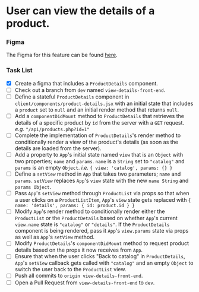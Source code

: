 # User can view the details of a product.

### Figma

The Figma for this feature can be found [here](https://www.figma.com/file/BKByCT0h5swDTLY1XHGibRRr/wicked-sales?node-id=3%3A104).

### Task List

- [x] Create a figma that includes a `ProductDetails` component.
- [ ] Check out a branch from `dev` named `view-details-front-end`.
- [ ] Define a stateful `ProductDetails` component in `client/components/product-details.jsx` with an initial state that includes a `product` set to `null` and an initial render method that returns `null`.
- [ ] Add a `componentDidMount` method to `ProductDetails` that retrieves the details of a specific product by `id` from the server with a `GET` request. _e.g._ `"/api/products.php?id=1"`
- [ ] Complete the implementation of `ProductDetails`'s render method to conditionally render a view of the product's details (as soon as the details are loaded from the server).
- [ ] Add a property to `App`'s initial state named `view` that is an `Object` with two properties; `name` and `params`. `name` is a `String` set to `"catalog"` and `params` is an empty `Object`. _i.e._ `{ view: 'catalog', params: {} }`
- [ ] Define a `setView` method in `App` that takes two parameters; `name` and `params`. `setView` replaces `App`'s `view` state with the new `name String` and `params Object`.
- [ ] Pass `App`'s `setView` method through `ProductList` via props so that when a user clicks on a `ProductListItem`, `App`'s `view` state gets replaced with `{ name: 'details', params: { id: product.id } }`
- [ ] Modify `App`'s render method to conditionally render either the `ProductList` or the `ProductDetails` based on whether `App`'s current `view.name` state is `"catalog"` or `"details"`. If the `ProductDetails` component is being rendered, pass it `App`'s `view.params` state via props as well as `App`'s `setView` method.
- [ ] Modify `ProductDetails`'s `componentDidMount` method to request product details based on the props it now receives from `App`.
- [ ] Ensure that when the user clicks "Back to catalog" in `ProductDetails`, `App`'s `setView` callback gets called with `"catalog"` and an empty `Object` to switch the user back to the `ProductList` view.
- [ ] Push all commits to `origin view-details-front-end`.
- [ ] Open a Pull Request from `view-details-front-end` to `dev`.
